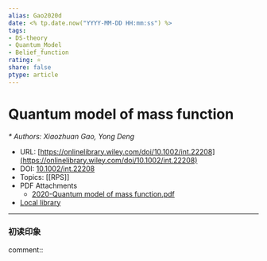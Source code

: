 ```yaml
---
alias: Gao2020d
date: <% tp.date.now("YYYY-MM-DD HH:mm:ss") %>
tags: 
- DS-theory
- Quantum_Model
- Belief_function
rating: ⭐
share: false
ptype: article
---
```


# Quantum model of mass function
<cite>* Authors: Xiaozhuan Gao, Yong Deng</cite>
* URL: [https://onlinelibrary.wiley.com/doi/10.1002/int.22208](https://onlinelibrary.wiley.com/doi/10.1002/int.22208)
* DOI: [10.1002/int.22208](https://doi.org/10.1002/int.22208)
* Topics: [[RPS]]
* PDF Attachments
	- [2020-Quantum model of mass function.pdf](zotero://open-pdf/library/items/BI5Z8575)
* [Local library](zotero://select/items/1_E8N363YU)


---

### 初读印象

comment::
